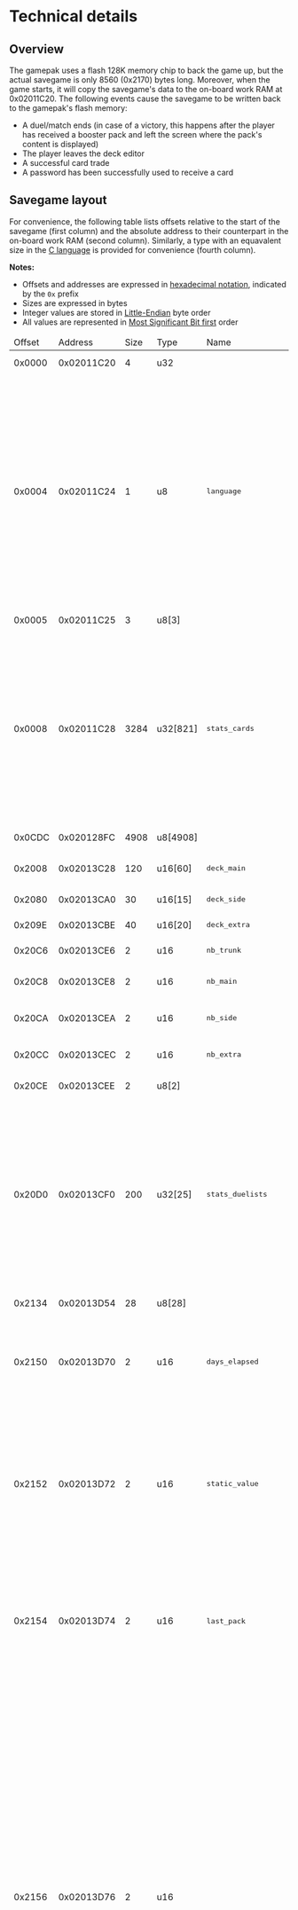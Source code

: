# Technical details

## Overview

The gamepak uses a flash 128K memory chip to back the game up, but the actual savegame is only 8560 (0x2170) bytes long.
Moreover, when the game starts, it will copy the savegame's data to the on-board work RAM at 0x02011C20.
The following events cause the savegame to be written back to the gamepak's flash memory:

*   A duel/match ends (in case of a victory, this happens after the player has received a booster pack and left the screen where the pack's content is displayed)
*   The player leaves the deck editor
*   A successful card trade
*   A password has been successfully used to receive a card

## Savegame layout

For convenience, the following table lists offsets relative to the start of the savegame (first column) and the absolute address to their counterpart in the on-board work RAM (second column).
Similarly, a type with an equavalent size in the [C language](https://en.wikipedia.org/wiki/C_(programming_language)) is provided for convenience (fourth column).

**Notes:**

*   Offsets and addresses are expressed in [hexadecimal notation](https://en.wikipedia.org/wiki/Hexadecimal), indicated by the `0x` prefix
*   Sizes are expressed in bytes
*   Integer values are stored in [Little-Endian](https://en.wikipedia.org/wiki/Endianness) byte order
*   All values are represented in [Most Significant Bit first](https://en.wikipedia.org/wiki/Bit_numbering) order

<table>
<thead>
<tr>
<td>Offset</td>
<td>Address</td>
<td>Size</td>
<td>Type</td>
<td>Name</td>
<td>Description</td>
</tr>
</thead>

<tbody>
<tr>
<td>0x0000</td>
<td>0x02011C20</td>
<td>4</td>
<td>u32</td>
<td></td>
<td>Unused (always equal to 0)</td>
</tr>

<tr>
<td>0x0004</td>
<td>0x02011C24</td>
<td>1</td>
<td>u8</td>
<td><tt>language</tt></td>
<td>
Language and alphabet selection

-- bits 0-3: language
    0=English   (en_US)
    1=Japanese  (jp_JP)
    2=German    (de_DE)
    3=French    (fr_FR)
    4=Italian   (it_IT)
    In practice, this field is not used (the translation effort was scraped
    before the final game release) and is always equal to 1 (Japanese).
-- bits 4-6: unused
-- bit 7: 0=use latin alphabet / 1=use japanese alphabet
</td>
</tr>

<tr>
<td>0x0005</td>
<td>0x02011C25</td>
<td>3</td>
<td>u8[3]</td>
<td></td>
<td>Unused (padding) = 0x00</td>
</tr>

<tr>
<td>0x0008</td>
<td>0x02011C28</td>
<td>3284</td>
<td>u32[821]</td>
<td><tt>stats_cards</tt></td>
<td>
Statistics about each card.
See the section about <a href="#card-statistics">card statistics</a> for more information on what each entry contains.
The cards are stored in the order of their ID, starting with card #000 (a dummy card) and ending with card #820 (Insect Monster Token).
See <tt>cards.csv</tt> in the editor's resource files for the full list of cards.
</td>
</tr>

<tr>
<td>0x0CDC</td>
<td>0x020128FC</td>
<td>4908</td>
<td>u8[4908]</td>
<td></td>
<td>Unused (padding) = 0x00</td>
</tr>

<tr>
<td>0x2008</td>
<td>0x02013C28</td>
<td>120</td>
<td>u16[60]</td>
<td><tt>deck_main</tt></td>
<td>
List of cards in the player's Main Deck.
Unused
</td>
</tr>

<tr>
<td>0x2080</td>
<td>0x02013CA0</td>
<td>30</td>
<td>u16[15]</td>
<td><tt>deck_side</tt></td>
<td>List of cards in the player's Side Deck.</td>
</tr>

<tr>
<td>0x209E</td>
<td>0x02013CBE</td>
<td>40</td>
<td>u16[20]</td>
<td><tt>deck_extra</tt></td>
<td>List of cards in the player's Extra Deck.</td>
</tr>

<tr>
<td>0x20C6</td>
<td>0x02013CE6</td>
<td>2</td>
<td>u16</td>
<td><tt>nb_trunk</tt></td>
<td>Number of cards in the player's Trunk.</td>
</tr>

<tr>
<td>0x20C8</td>
<td>0x02013CE8</td>
<td>2</td>
<td>u16</td>
<td><tt>nb_main</tt></td>
<td>Number of cards in the player's Main Deck.</td>
</tr>

<tr>
<td>0x20CA</td>
<td>0x02013CEA</td>
<td>2</td>
<td>u16</td>
<td><tt>nb_side</tt></td>
<td>Number of cards in the player's Side Deck.</td>
</tr>

<tr>
<td>0x20CC</td>
<td>0x02013CEC</td>
<td>2</td>
<td>u16</td>
<td><tt>nb_extra</tt></td>
<td>Number of cards in the player's Extra Deck.</td>
</tr>

<tr>
<td>0x20CE</td>
<td>0x02013CEE</td>
<td>2</td>
<td>u8[2]</td>
<td></td>
<td>Unused (padding) = 0x00</td>
</tr>

<tr>
<td>0x20D0</td>
<td>0x02013CF0</td>
<td>200</td>
<td>u32[25]</td>
<td><tt>stats_duelists</tt></td>
<td>
Statistics about each duelist.
See the section about <a href="#duelist-statistics">duelist statistics</a> for more information on what each entry contains.
The duelists are stored in the order of their ID, starting with duelist #00 (a dummy dummy) and ending with duelist #24 (Trusdale).
See <tt>duelists.csv</tt> in the editor's resource files for the full list of duelists.
</td>
</tr>


<tr>
<td>0x2134</td>
<td>0x02013D54</td>
<td>28</td>
<td>u8[28]</td>
<td></td>
<td>Unused (padding) = 0x00</td>
</tr>

<tr>
<td>0x2150</td>
<td>0x02013D70</td>
<td>2</td>
<td>u16</td>
<td><tt>days_elapsed</tt></td>
<td>
How many in-game days have passed since the beginning of the game (2001-01-01).
Time inside the game when 2100-12-32 is reached.
</td>
</tr>

<tr>
<td>0x2152</td>
<td>0x02013D72</td>
<td>2</td>
<td>u16</td>
<td><tt>static_value</tt></td>
<td>
This value is a bitfield with the following flags:

*   bit 0: unknown
*   bit 1: unknown
*   bits 2-7: unused

Both bit 0 and bit 1 are set to 1 at the start of new game.
These flags are never used by the game.
</td>
</tr>

<tr>
<td>0x2154</td>
<td>0x02013D74</td>
<td>2</td>
<td>u16</td>
<td><tt>last_pack</tt></td>
<td>
ID of the last booster pack received by the player.
See <tt>packs.csv</tt> in the editor's resource files for the full list of booster packs.
See also <tt>publication_victories</tt> below for reasons why this value may be significant.
</td>
</tr>

<tr>
<td>0x2156</td>
<td>0x02013D76</td>
<td>2</td>
<td>u16</td>
<td><tt<publication_victories</tt></td>
<td>
How many duels have been won since the last Weekly Yu-Gi-Oh! or Yu-Gi-Oh! Magazine was received.
The booster pack in the next Weekly Yu-Gi-Oh! or Yu-Gi-Oh! Magazine issue will always container a Normal Rare, Secret Rare or Ultra Rare card if either of the following conditions is met:

*   The player has won more than 6 duels and the next booster pack to be received is different from the last booster pack received
*   The player has won more than 10 duels and the next booster pack to be received is the same as the last booster pack received

The last booster pack received in indicated by the <tt>last_pack</tt> field above.
</td>
</tr>

<tr>
<td>0x2158</td>
<td>0x02013D78</td>
<td>2</td>
<td>u16</td>
<td><tt>last_duelist</tt></td>
<td>
ID of the last duelist the player has defeated.
See <tt>duelists.csv</tt> in the editor's resource files for the full list of duelists.

This field has no real significance in the game.
If the player challenges the same duelist they just defeated, the game will change the dialogs to make it look like the opponent wants a rematch.
</td>
</tr>

<tr>
<td>0x215A</td>
<td>0x02013D7A</td>
<td>4</td>
<td>u8[4]</td>
<td></td>
<td>Unused (padding) = 0x00</td>
</tr>

<tr>
<td>0x215E</td>
<td>0x02013D7E</td>
<td>2</td>
<td>u16</td>
<td><tt>qualification_nationals</tt></td>
<td>
The National Championship is held every year in November.
This field indicates what round the the player has qualified for in this tournament:

* 0 = first qualifying round
* 1 = second qualifying round
* 2 = semi final
* 3 = final
</td>
</tr>

<tr>
<td>0x2160</td>
<td>0x02013D80</td>
<td>2</td>
<td>u16</td>
<td><tt>qualification_grandpa_cup</tt></td>
<td>
The Grandpa Cup is held every year in June.
This field indicates what round the the player has qualified for in this tournament:

* 0 = first qualifying round
* 1 = final
</td>
</tr>

<tr>
<td>0x2162</td>
<td>0x02013D82</td>
<td>1</td>
<td>s8</td>
<td><tt>nationals_victories</tt></td>
<td>
How many times the player won the National Championship.
Because times stops in the game once 2100-12-31 is reached, the maximum possible value here is 100.
</td>
</tr>

<tr>
<td>0x2163</td>
<td>0x02013D83</td>
<td>1</td>
<td>u8</td>
<td></td>
<td>Unused (padding) = 0x00</td>
</tr>

<tr>
<td>0x2164</td>
<td>0x02013D84</td>
<td>2</td>
<td>u16</td>
<td><tt>announcements</tt></td>
<td>
This bitfield controls some in-game announcements:

* bit 0: when this bit is set, an announcement will be made about the availability of new duelists the next time the player goes to the game's "Campaign" menu.
* bit 1: when this bit is set, an announcement will be made about the availability of a new Booster Pack the next time the player wins a duel.
* bit 2-15: unused
</td>
</tr>

<tr>
<td>0x2166</td>
<td>0x02013D86</td>
<td>8</td>
<td>u8[8]</td>
<td><tt>game_id</tt></td>
<td>
This field contains the static string <tt>DMEX1INT</tt>.
It is used when loading a savegame to make sure it is meant for this video game.
</td>
</tr>

<tr>
<td>0x216E</td>
<td>0x02013D8E</td>
<td>2</td>
<td>u16</td>
<td><tt>checksum</tt></td>
<td>
A checksum over the whole savegame to make sure it is valid.
This is used to protect the game against data corruption.
See the section entitled [checksum](#checksum) for more information on how to compute this checksum.
</td>
</tr>

<tr>
<td>0x2170</td>
<td>0x02013D90</td>
<td></td>
<td></td>
<td></td>
<td>End of the savegame.</td>
</tr>
</tbody>
</table>

## Card statistics

Statistics about each card are stored as a series of 32-bit values where the bits are used as follows:

* bits 0-9: number of copies of the card in the Trunk
* bits 10-11: number of copies of the card in the Main Deck
* bits 12-13: number of copies of the card in the Side Deck
* bits 14-15: number of copies of the card in the Extra Deck
* bit 16: unused
* bit 17: set if a password was used to receiving this card
* bits 18-31: unused

## Duelist statistics

Statistics about each duelist are stored as a series of 32-bit values where the bits are used as follows:

* bits 0-10: number of duels won against that duelist
* bits 11-21: number of duels drawn against that duelist
* bits 22-31: number of duels lost against that duelist

## Checksum

The game uses a simple [sum complement checksum](https://en.wikipedia.org/wiki/Checksum#Sum_complement) to detect data corruption.
To compute the checksum:

*   Divide the savegame into 16-bits words
*   Sum all words together (discarding any overflow bits)
*   Flip all the bits in the resulting value (i.e. apply a XOR operation between this value and 0xFFFF)
*   Add 1 to this result and discard any overflow bit to get the final value

